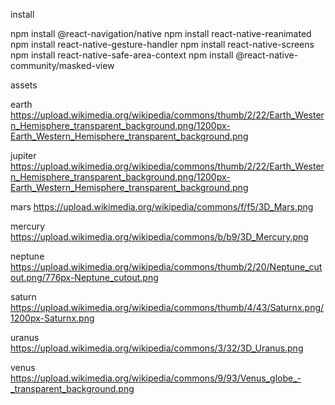 install

npm install @react-navigation/native
npm install react-native-reanimated
npm install react-native-gesture-handler
npm install react-native-screens
npm install react-native-safe-area-context
npm install @react-native-community/masked-view

assets

earth
https://upload.wikimedia.org/wikipedia/commons/thumb/2/22/Earth_Western_Hemisphere_transparent_background.png/1200px-Earth_Western_Hemisphere_transparent_background.png

jupiter
https://upload.wikimedia.org/wikipedia/commons/thumb/2/22/Earth_Western_Hemisphere_transparent_background.png/1200px-Earth_Western_Hemisphere_transparent_background.png

mars
https://upload.wikimedia.org/wikipedia/commons/f/f5/3D_Mars.png

mercury
https://upload.wikimedia.org/wikipedia/commons/b/b9/3D_Mercury.png

neptune
https://upload.wikimedia.org/wikipedia/commons/thumb/2/20/Neptune_cutout.png/776px-Neptune_cutout.png

saturn
https://upload.wikimedia.org/wikipedia/commons/thumb/4/43/Saturnx.png/1200px-Saturnx.png

uranus
https://upload.wikimedia.org/wikipedia/commons/3/32/3D_Uranus.png

venus
https://upload.wikimedia.org/wikipedia/commons/9/93/Venus_globe_-_transparent_background.png
